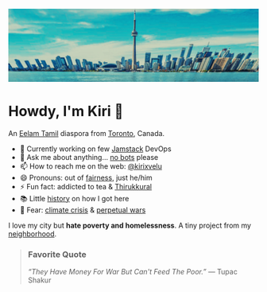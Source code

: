 ![City of Toronto, 2025](https://raw.githubusercontent.com/kirixvelu/kirixvelu/refs/heads/main/toronto-1.webp)

# Howdy, I'm Kiri 👋

An [Eelam Tamil](https://www.nationalia.info/profile/44/tamil-eelam) diaspora from [Toronto](https://www.toronto.ca), Canada. 

- 🔭 Currently working on few [Jamstack](https://jamstack.org) DevOps
- 💬 Ask me about anything... [no bots](https://psychcentral.com/lib/the-importance-of-connection) please
- 📫 How to reach me on the web: [@kirixvelu](https://linktr.ee/kirixvelu)
- 😄 Pronouns: out of [fairness](https://pronouns.org), just he/him
- ⚡ Fun fact: addicted to tea & [Thirukkural](https://thirukkural.io)
- 📚 Little [history](https://pearlaction.org/genocide-legal-briefing/) on how I got here
- 🤔 Fear: [climate crisis](https://davidsuzuki.org/our-work/) & [perpetual wars](https://www.visionofhumanity.org/about/)

I love my city but **hate poverty and homelessness**. A tiny project from my [neighborhood](https://scarboroughtenants.ca).

> ### Favorite Quote
>  *“They Have Money For War But Can't Feed The Poor.”*
> ― Tupac Shakur


